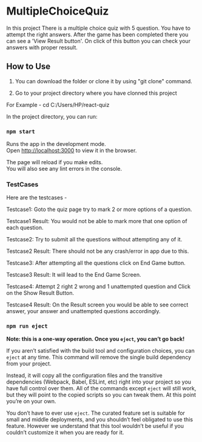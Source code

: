 # MultipleChoiceQuiz
In this project There is a multiple choice quiz with 5 question. You have to attempt the right answers. After the game has been completed there you can see a 'View Result button'. On click of this button you can check your answers with proper ressult.

## How to Use
1. You can download the folder or clone it by using "git clone" command.

2. Go to your project directory where you have clonned this project

For Example - cd C:/Users/HP/react-quiz

In the project directory, you can run:

### `npm start`

Runs the app in the development mode.<br>
Open [http://localhost:3000](http://localhost:3000) to view it in the browser.

The page will reload if you make edits.<br>
You will also see any lint errors in the console.

### TestCases

Here are the testcases - 

Testcase1: Goto the quiz page try to mark 2 or more options of a question.

Testcase1 Result: You would not be able to mark more that one option of each question.

Testcase2: Try to submit all the questions without attempting any of it.

Testcase2 Result: There should not be any crash/error in app due to this.

Testcase3: After attempting all the questions click on End Game button.

Testcase3 Result: It will lead to the End Game Screen.

Testcase4: Attempt 2 right 2 wrong and 1 unattempted question and Click on the Show Result Button.

Testcase4 Result: On the Result screen you would be able to see correct answer, your answer and unattempted questions      accordingly.

### `npm run eject`

**Note: this is a one-way operation. Once you `eject`, you can’t go back!**

If you aren’t satisfied with the build tool and configuration choices, you can `eject` at any time. This command will remove the single build dependency from your project.

Instead, it will copy all the configuration files and the transitive dependencies (Webpack, Babel, ESLint, etc) right into your project so you have full control over them. All of the commands except `eject` will still work, but they will point to the copied scripts so you can tweak them. At this point you’re on your own.

You don’t have to ever use `eject`. The curated feature set is suitable for small and middle deployments, and you shouldn’t feel obligated to use this feature. However we understand that this tool wouldn’t be useful if you couldn’t customize it when you are ready for it.